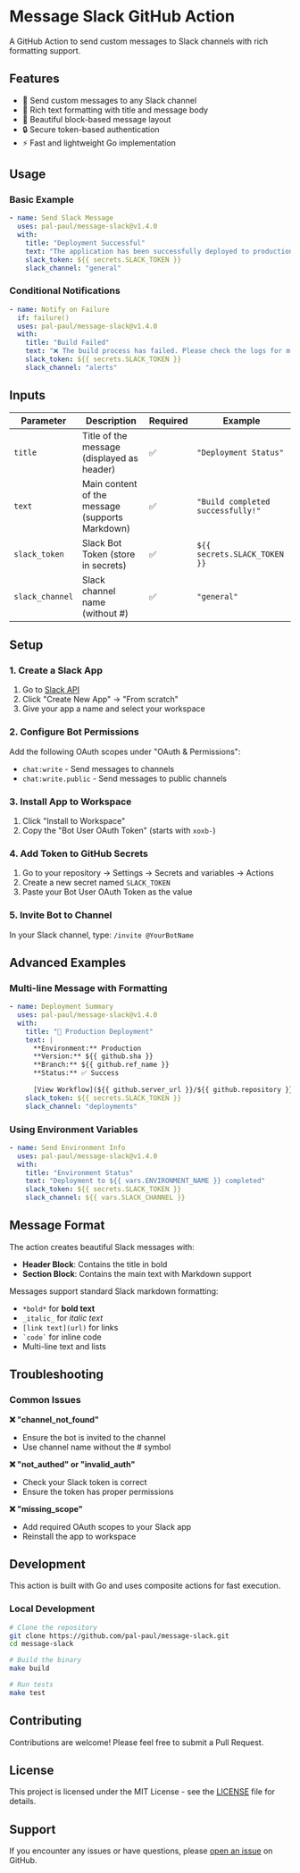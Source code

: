 # Message Slack GitHub Action

A GitHub Action to send custom messages to Slack channels with rich formatting support.

## Features

- 🚀 Send custom messages to any Slack channel
- 📝 Rich text formatting with title and message body
- 🎨 Beautiful block-based message layout
- 🔒 Secure token-based authentication
- ⚡ Fast and lightweight Go implementation

## Usage

### Basic Example

```yaml
- name: Send Slack Message
  uses: pal-paul/message-slack@v1.4.0
  with:
    title: "Deployment Successful"
    text: "The application has been successfully deployed to production!"
    slack_token: ${{ secrets.SLACK_TOKEN }}
    slack_channel: "general"
```

### Conditional Notifications

```yaml
- name: Notify on Failure
  if: failure()
  uses: pal-paul/message-slack@v1.4.0
  with:
    title: "Build Failed"
    text: "❌ The build process has failed. Please check the logs for more details."
    slack_token: ${{ secrets.SLACK_TOKEN }}
    slack_channel: "alerts"
```

## Inputs

| Parameter | Description | Required | Example |
|-----------|-------------|----------|---------|
| `title` | Title of the message (displayed as header) | ✅ | `"Deployment Status"` |
| `text` | Main content of the message (supports Markdown) | ✅ | `"Build completed successfully!"` |
| `slack_token` | Slack Bot Token (store in secrets) | ✅ | `${{ secrets.SLACK_TOKEN }}` |
| `slack_channel` | Slack channel name (without #) | ✅ | `"general"` |

## Setup

### 1. Create a Slack App

1. Go to [Slack API](https://api.slack.com/apps)
2. Click "Create New App" → "From scratch"
3. Give your app a name and select your workspace

### 2. Configure Bot Permissions

Add the following OAuth scopes under "OAuth & Permissions":

- `chat:write` - Send messages to channels
- `chat:write.public` - Send messages to public channels

### 3. Install App to Workspace

1. Click "Install to Workspace"
2. Copy the "Bot User OAuth Token" (starts with `xoxb-`)

### 4. Add Token to GitHub Secrets

1. Go to your repository → Settings → Secrets and variables → Actions
2. Create a new secret named `SLACK_TOKEN`
3. Paste your Bot User OAuth Token as the value

### 5. Invite Bot to Channel

In your Slack channel, type: `/invite @YourBotName`

## Advanced Examples

### Multi-line Message with Formatting

```yaml
- name: Deployment Summary
  uses: pal-paul/message-slack@v1.4.0
  with:
    title: "🚀 Production Deployment"
    text: |
      **Environment:** Production
      **Version:** ${{ github.sha }}
      **Branch:** ${{ github.ref_name }}
      **Status:** ✅ Success
      
      [View Workflow](${{ github.server_url }}/${{ github.repository }}/actions/runs/${{ github.run_id }})
    slack_token: ${{ secrets.SLACK_TOKEN }}
    slack_channel: "deployments"
```

### Using Environment Variables

```yaml
- name: Send Environment Info
  uses: pal-paul/message-slack@v1.4.0
  with:
    title: "Environment Status"
    text: "Deployment to ${{ vars.ENVIRONMENT_NAME }} completed"
    slack_token: ${{ secrets.SLACK_TOKEN }}
    slack_channel: ${{ vars.SLACK_CHANNEL }}
```

## Message Format

The action creates beautiful Slack messages with:

- **Header Block**: Contains the title in bold
- **Section Block**: Contains the main text with Markdown support

Messages support standard Slack markdown formatting:

- `*bold*` for **bold text**
- `_italic_` for *italic text*
- `[link text](url)` for links
- `` `code` `` for inline code
- Multi-line text and lists

## Troubleshooting

### Common Issues

**❌ "channel_not_found"**

- Ensure the bot is invited to the channel
- Use channel name without the # symbol

**❌ "not_authed" or "invalid_auth"**

- Check your Slack token is correct
- Ensure the token has proper permissions

**❌ "missing_scope"**

- Add required OAuth scopes to your Slack app
- Reinstall the app to workspace

## Development

This action is built with Go and uses composite actions for fast execution.

### Local Development

```bash
# Clone the repository
git clone https://github.com/pal-paul/message-slack.git
cd message-slack

# Build the binary
make build

# Run tests
make test
```

## Contributing

Contributions are welcome! Please feel free to submit a Pull Request.

## License

This project is licensed under the MIT License - see the [LICENSE](LICENSE) file for details.

## Support

If you encounter any issues or have questions, please [open an issue](https://github.com/pal-paul/message-slack/issues) on GitHub.
